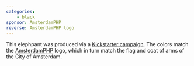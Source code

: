 ```yaml
---
categories:
    - black
sponsor: AmsterdamPHP
reverse: AmsterdamPHP logo
---
```

This elephpant was produced via a [Kickstarter campaign](https://www.kickstarter.com/projects/rdohms/the-amsterdamphp-elephpant). The colors match the [AmsterdamPHP](http://amsterdamphp.nl/) logo, which in turn match the flag and coat of arms of the City of Amsterdam.
